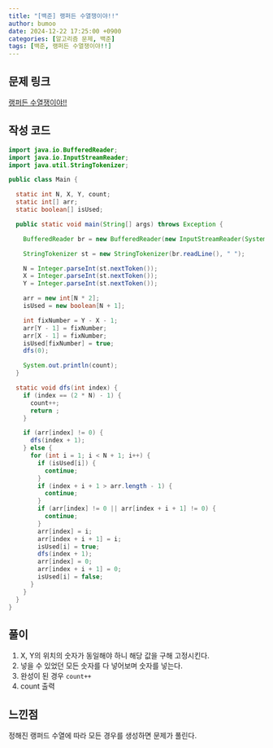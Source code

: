 ```yaml
---
title: "[백준] 랭퍼든 수열쟁이야!!"
author: bumoo
date: 2024-12-22 17:25:00 +0900
categories: [알고리즘 문제, 백준]
tags: [백준, 랭퍼든 수열쟁이야!!]
---
```


## 문제 링크

[랭퍼든 수열쟁이야!!](https://www.acmicpc.net/problem/15918)

## 작성 코드

```java
import java.io.BufferedReader;
import java.io.InputStreamReader;
import java.util.StringTokenizer;

public class Main {

  static int N, X, Y, count;
  static int[] arr;
  static boolean[] isUsed;

  public static void main(String[] args) throws Exception {

    BufferedReader br = new BufferedReader(new InputStreamReader(System.in));

    StringTokenizer st = new StringTokenizer(br.readLine(), " ");

    N = Integer.parseInt(st.nextToken());
    X = Integer.parseInt(st.nextToken());
    Y = Integer.parseInt(st.nextToken());

    arr = new int[N * 2];
    isUsed = new boolean[N + 1];

    int fixNumber = Y - X - 1;
    arr[Y - 1] = fixNumber;
    arr[X - 1] = fixNumber;
    isUsed[fixNumber] = true;
    dfs(0);

    System.out.println(count);
  }

  static void dfs(int index) {
    if (index == (2 * N) - 1) {
      count++;
      return ;
    }

    if (arr[index] != 0) {
      dfs(index + 1);
    } else {
      for (int i = 1; i < N + 1; i++) {
        if (isUsed[i]) {
          continue;
        }
        if (index + i + 1 > arr.length - 1) {
          continue;
        }
        if (arr[index] != 0 || arr[index + i + 1] != 0) {
          continue;
        }
        arr[index] = i;
        arr[index + i + 1] = i;
        isUsed[i] = true;
        dfs(index + 1);
        arr[index] = 0;
        arr[index + i + 1] = 0;
        isUsed[i] = false;
      }
    }
  }
}

```

## 풀이
1. X, Y의 위치의 숫자가 동일해야 하니 해당 값을 구해 고정시킨다.
2. 넣을 수 있었던 모든 숫자를 다 넣어보며 숫자를 넣는다.
3. 완성이 된 경우 `count++`
4. count 출력

## 느낀점
정해진 랭퍼드 수열에 따라 모든 경우를 생성하면 문제가 풀린다.
